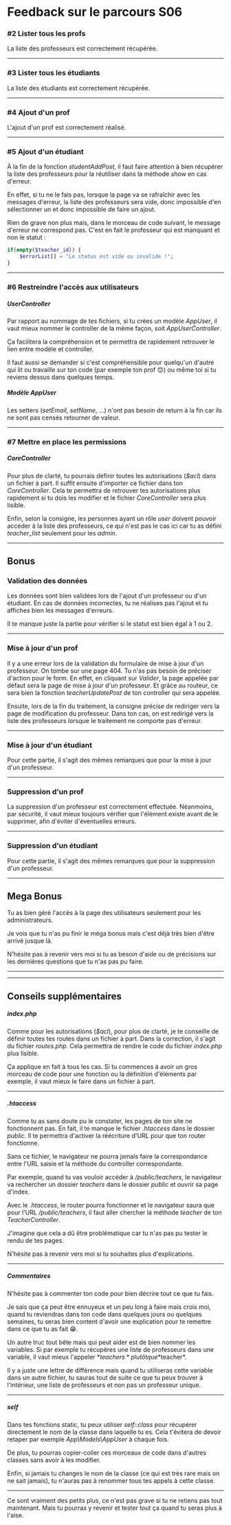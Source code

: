 # Feedback sur le parcours S06



### #2 Lister tous les profs

La liste des professeurs est correctement récupérée.

-----

### #3 Lister tous les étudiants

La liste des étudiants est correctement récupérée.

-----

### #4 Ajout d'un prof

L'ajout d'un prof est correctement réalisé.

----

### #5 Ajout d'un étudiant

À la fin de la fonction *studentAddPost*, il faut faire attention à bien récupérer la liste des professeurs pour la réutiliser dans la méthode *show* en cas d'erreur.

En effet, si tu ne le fais pas, lorsque la page va se rafraîchir avec les messages d'erreur, la liste des professeurs sera vide, donc impossible d'en sélectionner un et donc impossible de faire un ajout.

Rien de grave non plus mais, dans le morceau de code suivant, le message d'erreur ne correspond pas.
C'est en fait le professeur qui est manquant et non le statut :

```php
if(empty($teacher_id)) {
	$errorList[] = "Le status est vide ou invalide !";
}
```

-----

### #6 Restreindre l'accès aux utilisateurs

##### UserController

Par rapport au nommage de tes fichiers, si tu crées un modèle *AppUser*, il vaut mieux nommer le controller de la même façon, soit *AppUserController*.

Ça facilitera la compréhension et te permettra de rapidement retrouver le lien entre modèle et controller.

Il faut aussi se demander si c'est compréhensible pour quelqu'un d'autre qui lit ou travaille sur ton code (par exemple ton prof 😊) ou même toi si tu reviens dessus dans quelques temps.

##### Modèle AppUser

Les setters (*setEmail*, *setName*, ...) n'ont pas besoin de return à la fin car ils ne sont pas censés retourner de valeur.

-----

### #7 Mettre en place les permissions

##### CoreController

Pour plus de clarté, tu pourrais définir toutes les autorisations (*$acl*) dans un fichier à part.
Il suffit ensuite d'importer ce fichier dans ton *CoreController*.
Cela te permettra de retrouver tes autorisations plus rapidement si tu dois les modifier et le fichier *CoreController* sera plus lisible.

Enfin, selon la consigne, les personnes ayant un rôle *user* doivent pouvoir accéder à la liste des professeurs, ce qui n'est pas le cas ici car tu as défini *teacher_list* seulement pour les *admin*.

-----

## Bonus

### Validation des données

Les données sont bien validées lors de l'ajout d'un professeur ou d'un étudiant.
En cas de données incorrectes, tu ne réalises pas l'ajout et tu affiches bien les messages d'erreurs.

Il te manque juste la partie pour vérifier si le statut est bien égal à 1 ou 2.

----

### Mise à jour d'un prof

Il y a une erreur lors de la validation du formulaire de mise à jour d'un professeur. On tombe sur une page 404.
Tu n'as pas besoin de préciser d'action pour le form. En effet, en cliquant sur *Valider*, la page appelée par défaut sera la page de mise à jour d'un professeur. Et grâce au routeur, ce sera bien la fonction *teacherUpdatePost* de ton controller qui sera appelée.

Ensuite, lors de la fin du traitement, la consigne précise de rediriger vers la page de modification du professeur.
Dans ton cas, on est redirigé vers la liste des professeurs lorsque le traitement ne comporte pas d'erreur.

----

### Mise à jour d'un étudiant

Pour cette partie, il s'agit des mêmes remarques que pour la mise à jour d'un professeur.

----

### Suppression d'un prof

La suppression d'un professeur est correctement effectuée.
Néanmoins, par sécurité, il vaut mieux toujours vérifier que l'élément existe avant de le supprimer, afin d'éviter d'éventuelles erreurs.

----

### Suppression d'un étudiant

Pour cette partie, il s'agit des mêmes remarques que pour la suppression d'un professeur.

---

## Mega Bonus

Tu as bien géré l'accès à la page des utilisateurs seulement pour les administrateurs.

Je vois que tu n'as pu finir le méga bonus mais c'est déjà très bien d'être arrivé jusque là.

N'hésite pas à revenir vers moi si tu as besoin d'aide ou de précisions sur les dernières questions que tu n'as pas pu faire.

---

---

## Conseils supplémentaires

##### index.php

Comme pour les autorisations (*$acl*), pour plus de clarté, je te conseille de définir toutes tes routes dans un fichier à part.
Dans la correction, il s'agit du fichier *routes.php*.
Cela permettra de rendre le code du fichier *index.php* plus lisible.

Ça applique en fait à tous les cas. Si tu commences à avoir un gros morceau de code pour une fonction ou la définition d'éléments par exemple, il vaut mieux le faire dans un fichier à part.

---

##### .htaccess

Comme tu as sans doute pu le constater, les pages de ton site ne fonctionnent pas.
En fait, il te manque le fichier *.htaccess* dans le dossier *public*. Il te permettra d'activer la réécriture d'URL pour que ton router fonctionne.

Sans ce fichier, le navigateur ne pourra jamais faire la correspondance entre l'URL saisie et la méthode du controller correspondante.

Par exemple, quand tu vas vouloir accéder à */public/teachers*, le navigateur va rechercher un dossier *teachers* dans le dossier *public* et ouvrir sa page d'index.

Avec le *.htaccess*, le router pourra fonctionner et le navigateur saura que pour l'URL */public/teachers*, il faut aller chercher la méthode *teacher* de ton *TeacherController*.

J'imagine que cela a dû être problématique car tu n'as pas pu tester le rendu de tes pages.

N'hésite pas à revenir vers moi si tu souhaites plus d'explications.

---

##### Commentaires

N'hésite pas à commenter ton code pour bien décrire tout ce que tu fais.

Je sais que ça peut être ennuyeux et un peu long à faire mais crois moi, quand tu reviendras dans ton code dans quelques jours ou quelques semaines, tu seras bien content d'avoir une explication pour te remettre dans ce que tu as fait 😁.

Un autre truc tout bête mais qui peut aider est de bien nommer les variables.
Si par exemple tu récupères une liste de professeurs dans une variable, il vaut mieux l'appeler $*teachers* plutôt que *$teacher*.

Il y a juste une lettre de différence mais quand tu utiliseras cette variable dans un autre fichier, tu sauras tout de suite ce que tu peux trouver à l'intérieur, une liste de professeurs et non pas un professeur unique.

-----

##### self

Dans tes fonctions static, tu peux utiliser *self::class* pour récupérer directement le nom de la classe dans laquelle tu es.
Cela t'évitera de devoir retaper par exemple *App\Models\AppUser* à chaque fois.

De plus, tu pourras copier-coller ces morceaux de code dans d'autres classes sans avoir à les modifier.

Enfin, si jamais tu changes le nom de la classe (ce qui est très rare mais on ne sait jamais), tu n'auras pas à renommer tous tes appels à cette classe.

---

Ce sont vraiment des petits plus, ce n'est pas grave si tu ne retiens pas tout maintenant. Mais tu pourras y revenir et tester tout ça quand tu seras plus à l'aise.